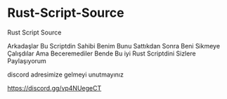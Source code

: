# Rust-Script-Source
Rust Script Source

Arkadaşlar Bu Scriptdin Sahibi Benim Bunu Sattıkdan Sonra Beni Sikmeye Çalışdılar Ama Beceremediler Bende Bu iyi Rust Scriptdini Sizlere Paylaşıyorum

discord adresimize gelmeyi unutmayınız


https://discord.gg/vp4NUegeCT

